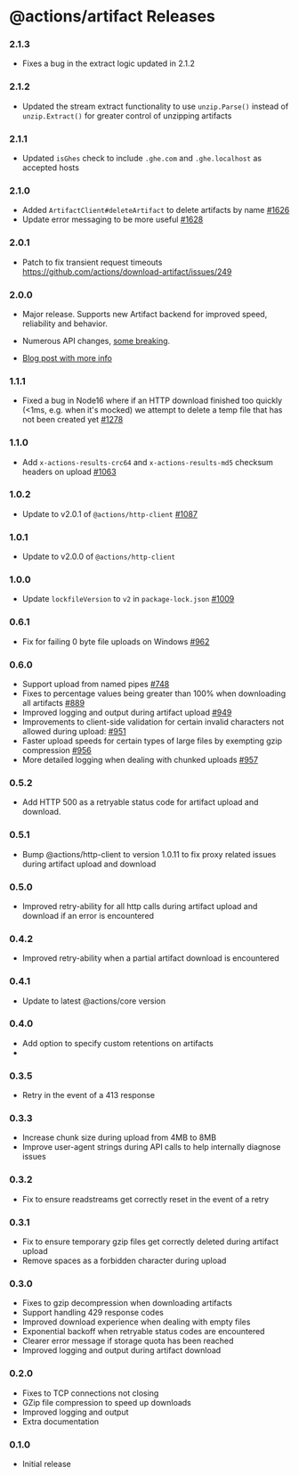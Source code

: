 # @actions/artifact Releases

### 2.1.3

- Fixes a bug in the extract logic updated in 2.1.2

### 2.1.2

- Updated the stream extract functionality to use `unzip.Parse()` instead of `unzip.Extract()` for greater control of unzipping artifacts
  
### 2.1.1
 
- Updated `isGhes` check to include `.ghe.com` and `.ghe.localhost` as accepted hosts

### 2.1.0

- Added `ArtifactClient#deleteArtifact` to delete artifacts by name [#1626](https://github.com/actions/toolkit/pull/1626)
- Update error messaging to be more useful [#1628](https://github.com/actions/toolkit/pull/1628)

### 2.0.1

- Patch to fix transient request timeouts https://github.com/actions/download-artifact/issues/249

### 2.0.0

- Major release. Supports new Artifact backend for improved speed, reliability and behavior.
- Numerous API changes, [some breaking](./README.md#breaking-changes).

- [Blog post with more info](https://github.blog/2024-02-12-get-started-with-v4-of-github-actions-artifacts/)

### 1.1.1

- Fixed a bug in Node16 where if an HTTP download finished too quickly (<1ms, e.g. when it's mocked) we attempt to delete a temp file that has not been created yet [#1278](https://github.com/actions/toolkit/pull/1278/commits/b9de68a590daf37c6747e38d3cb4f1dd2cfb791c)

### 1.1.0

- Add `x-actions-results-crc64` and `x-actions-results-md5` checksum headers on upload [#1063](https://github.com/actions/toolkit/pull/1063)

### 1.0.2

- Update to v2.0.1 of `@actions/http-client` [#1087](https://github.com/actions/toolkit/pull/1087)

### 1.0.1

- Update to v2.0.0 of `@actions/http-client`

### 1.0.0

- Update `lockfileVersion` to `v2` in `package-lock.json` [#1009](https://github.com/actions/toolkit/pull/1009)

### 0.6.1

- Fix for failing 0 byte file uploads on Windows [#962](https://github.com/actions/toolkit/pull/962)

### 0.6.0

- Support upload from named pipes [#748](https://github.com/actions/toolkit/pull/748)
- Fixes to percentage values being greater than 100% when downloading all artifacts [#889](https://github.com/actions/toolkit/pull/889)
- Improved logging and output during artifact upload [#949](https://github.com/actions/toolkit/pull/949)
- Improvements to client-side validation for certain invalid characters not allowed during upload: [#951](https://github.com/actions/toolkit/pull/951)
- Faster upload speeds for certain types of large files by exempting gzip compression [#956](https://github.com/actions/toolkit/pull/956)
- More detailed logging when dealing with chunked uploads [#957](https://github.com/actions/toolkit/pull/957)
  
### 0.5.2

- Add HTTP 500 as a retryable status code for artifact upload and download.
  
### 0.5.1

- Bump @actions/http-client to version 1.0.11 to fix proxy related issues during artifact upload and download

### 0.5.0

- Improved retry-ability for all http calls during artifact upload and download if an error is encountered

### 0.4.2

- Improved retry-ability when a partial artifact download is encountered

### 0.4.1

- Update to latest @actions/core version

### 0.4.0

- Add option to specify custom retentions on artifacts
- 
### 0.3.5

- Retry in the event of a 413 response

### 0.3.3

- Increase chunk size during upload from 4MB to 8MB
- Improve user-agent strings during API calls to help internally diagnose issues

### 0.3.2

- Fix to ensure readstreams get correctly reset in the event of a retry

### 0.3.1

- Fix to ensure temporary gzip files get correctly deleted during artifact upload
- Remove spaces as a forbidden character during upload

### 0.3.0

- Fixes to gzip decompression when downloading artifacts
- Support handling 429 response codes
- Improved download experience when dealing with empty files
- Exponential backoff when retryable status codes are encountered
- Clearer error message if storage quota has been reached
- Improved logging and output during artifact download

### 0.2.0

- Fixes to TCP connections not closing
- GZip file compression to speed up downloads
- Improved logging and output
- Extra documentation

### 0.1.0

- Initial release
